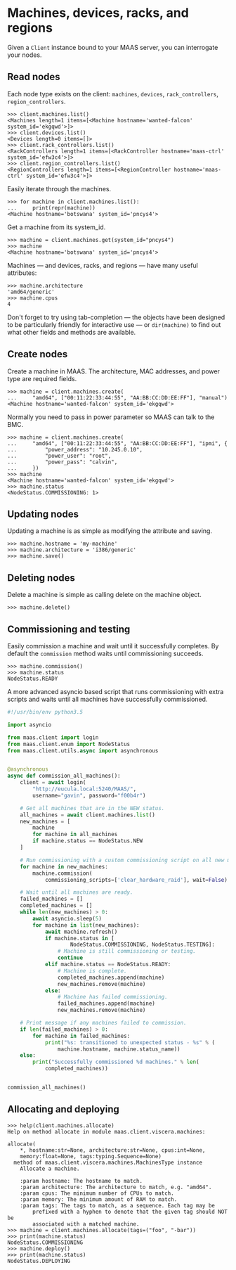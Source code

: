 <h1>Machines, devices, racks, and regions</h1>

Given a ``Client`` instance bound to your MAAS server, you can
interrogate your nodes.

## Read nodes

Each node type exists on the client: ``machines``, ``devices``,
``rack_controllers``, ``region_controllers``.

```pycon
>>> client.machines.list()
<Machines length=1 items=[<Machine hostname='wanted-falcon' system_id='ekgqwd'>]>
>>> client.devices.list()
<Devices length=0 items=[]>
>>> client.rack_controllers.list()
<RackControllers length=1 items=[<RackController hostname='maas-ctrl' system_id='efw3c4'>]>
>>> client.region_controllers.list()
<RegionControllers length=1 items=[<RegionController hostname='maas-ctrl' system_id='efw3c4'>]>
```

Easily iterate through the machines.

```pycon
>>> for machine in client.machines.list():
...     print(repr(machine))
<Machine hostname='botswana' system_id='pncys4'>
```

Get a machine from its system_id.

```pycon
>>> machine = client.machines.get(system_id="pncys4")
>>> machine
<Machine hostname='botswana' system_id='pncys4'>
```

Machines — and devices, racks, and regions — have many useful
attributes:

```pycon
>>> machine.architecture
'amd64/generic'
>>> machine.cpus
4
```

Don't forget to try using tab-completion — the objects have been
designed to be particularly friendly for interactive use — or
``dir(machine)`` to find out what other fields and methods are
available.

## Create nodes

Create a machine in MAAS. The architecture, MAC addresses, and power type are
required fields.

```pycon
>>> machine = client.machines.create(
...     "amd64", ["00:11:22:33:44:55", "AA:BB:CC:DD:EE:FF"], "manual")
<Machine hostname='wanted-falcon' system_id='ekgqwd'>
```

Normally you need to pass in power parameter so MAAS can talk to the BMC.

```pycon
>>> machine = client.machines.create(
...     "amd64", ["00:11:22:33:44:55", "AA:BB:CC:DD:EE:FF"], "ipmi", {
...         "power_address": "10.245.0.10",
...         "power_user": "root",
...         "power_pass": "calvin",
...     })
>>> machine
<Machine hostname='wanted-falcon' system_id='ekgqwd'>
>>> machine.status
<NodeStatus.COMMISSIONING: 1>
```

## Updating nodes

Updating a machine is as simple as modifying the attribute and saving.

```pycon
>>> machine.hostname = 'my-machine'
>>> machine.architecture = 'i386/generic'
>>> machine.save()
```

## Deleting nodes

Delete a machine is simple as calling delete on the machine object.

```pycon
>>> machine.delete()
```

## Commissioning and testing

Easily commission a machine and wait until it successfully completes. By
default the `commission` method waits until commissioning succeeds.

```pycon
>>> machine.commission()
>>> machine.status
NodeStatus.READY
```

A more advanced asyncio based script that runs commissioning with extra scripts
and waits until all machines have successfully commissioned.

```python
#!/usr/bin/env python3.5

import asyncio

from maas.client import login
from maas.client.enum import NodeStatus
from maas.client.utils.async import asynchronous


@asynchronous
async def commission_all_machines():
    client = await login(
        "http://eucula.local:5240/MAAS/",
        username="gavin", password="f00b4r")

    # Get all machines that are in the NEW status.
    all_machines = await client.machines.list()
    new_machines = [
        machine
        for machine in all_machines
        if machine.status == NodeStatus.NEW
    ]

    # Run commissioning with a custom commissioning script on all new machines.
    for machine in new_machines:
        machine.commission(
            commissioning_scripts=['clear_hardware_raid'], wait=False)

    # Wait until all machines are ready.
    failed_machines = []
    completed_machines = []
    while len(new_machines) > 0:
        await asyncio.sleep(5)
        for machine in list(new_machines):
            await machine.refresh()
            if machine.status in [
                    NodeStatus.COMMISSIONING, NodeStatus.TESTING]:
                # Machine is still commissioning or testing.
                continue
            elif machine.status == NodeStatus.READY:
                # Machine is complete.
                completed_machines.append(machine)
                new_machines.remove(machine)
            else:
                # Machine has failed commissioning.
                failed_machines.append(machine)
                new_machines.remove(machine)

    # Print message if any machines failed to commission.
    if len(failed_machines) > 0:
        for machine in failed_machines:
            print("%s: transitioned to unexpected status - %s" % (
                machine.hostname, machine.status_name))
    else:
        print("Successfully commissioned %d machines." % len(
            completed_machines))


commission_all_machines()
```

## Allocating and deploying

```pycon
>>> help(client.machines.allocate)
Help on method allocate in module maas.client.viscera.machines:

allocate(
    *, hostname:str=None, architecture:str=None, cpus:int=None,
    memory:float=None, tags:typing.Sequence=None)
  method of maas.client.viscera.machines.MachinesType instance
    Allocate a machine.

    :param hostname: The hostname to match.
    :param architecture: The architecture to match, e.g. "amd64".
    :param cpus: The minimum number of CPUs to match.
    :param memory: The minimum amount of RAM to match.
    :param tags: The tags to match, as a sequence. Each tag may be
        prefixed with a hyphen to denote that the given tag should NOT be
        associated with a matched machine.
>>> machine = client.machines.allocate(tags=("foo", "-bar"))
>>> print(machine.status)
NodeStatus.COMMISSIONING
>>> machine.deploy()
>>> print(machine.status)
NodeStatus.DEPLOYING
```
